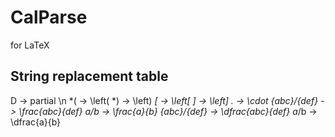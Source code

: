 # CalParse
for LaTeX

String replacement table
-------------------------------
 D  -> partial \n
*(  -> \left(
*)  -> \left)
*[  -> \left[
*]  -> \left]
.   -> \cdot
{abc}/{def}   -> \frac{abc}{def}
a/b           -> \frac{a}{b}
{abc}*/{def}  -> \dfrac{abc}{def}
a*/b          -> \dfrac{a}{b}

